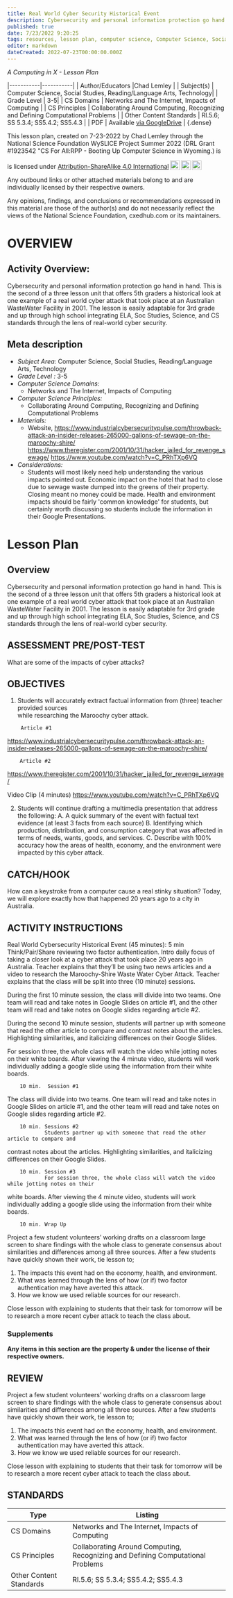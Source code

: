 ```yaml
---
title: Real World Cyber Security Historical Event
description: Cybersecurity and personal information protection go hand in hand.  This is the second of a three lesson unit that offers 5th graders a historical look at one example of a real world cyber attack that took place at an Australian WasteWater Facility in 2001.  The lesson is easily adaptable for 3rd grade and up through high school integrating ELA, Soc Studies, Science, and CS standards through the lens of real-world cyber security.
published: true
date: 7/23/2022 9:20:25
tags: resources, lesson plan, computer science, Computer Science, Social Studies, Reading/Language Arts, Technology 
editor: markdown
dateCreated: 2022-07-23T00:00:00.000Z
---
```

*A Computing in X - Lesson Plan*

|-----------|-----------|
| Author/Educators |Chad Lemley |
| Subject(s) | Computer Science, Social Studies, Reading/Language Arts, Technology|
| Grade Level | 3-5|
| CS Domains | Networks and The Internet, Impacts of Computing |
| CS Principles | Collaborating Around Computing, Recognizing and Defining Computational Problems |
| Other Content Standards | RI.5.6;  SS 5.3.4;  SS5.4.2;  SS5.4.3 | 
| PDF | Available [via GoogleDrive](https://drive.google.com/open?id=1qx52zMulD6jhkD0uYXIt0ObPcBfQdj-N) |
{.dense}






This lesson plan, created on 7-23-2022 by Chad Lemley through the National Science Foundation WySLICE Project Summer 2022 (DRL Grant #1923542 "CS For All:RPP - Booting Up Computer Science in Wyoming.) is  <p xmlns:cc="http://creativecommons.org/ns#" >  is licensed under <a href="http://creativecommons.org/licenses/by-sa/4.0/?ref=chooser-v1" target="_blank" rel="license noopener noreferrer" style="display:inline-block;">Attribution-ShareAlike 4.0 International<img style="height:22px!important;margin-left:3px;vertical-align:text-bottom;" src="https://mirrors.creativecommons.org/presskit/icons/cc.svg?ref=chooser-v1"><img style="height:22px!important;margin-left:3px;vertical-align:text-bottom;" src="https://mirrors.creativecommons.org/presskit/icons/by.svg?ref=chooser-v1"><img style="height:22px!important;margin-left:3px;vertical-align:text-bottom;" src="https://mirrors.creativecommons.org/presskit/icons/sa.svg?ref=chooser-v1"></a></p>


Any outbound links or other attached materials belong to and are individually licensed by their respective owners. 


Any opinions, findings, and conclusions or recommendations expressed in this material are those of the author(s) and do not necessarily reflect the views of the National Science Foundation, cxedhub.com or its maintainers.


# OVERVIEW
## Activity Overview:  
Cybersecurity and personal information protection go hand in hand.  This is the second of a three lesson unit that offers 5th graders a historical look at one example of a real world cyber attack that took place at an Australian WasteWater Facility in 2001.  The lesson is easily adaptable for 3rd grade and up through high school integrating ELA, Soc Studies, Science, and CS standards through the lens of real-world cyber security.
## Meta description
+ *Subject Area:* Computer Science, Social Studies, Reading/Language Arts, Technology 
+ *Grade Level :* 3-5 
+ *Computer Science Domains:*
   + Networks and The Internet, Impacts of Computing
+ *Computer Science Principles:*
   + Collaborating Around Computing, Recognizing and Defining Computational Problems
+ *Materials:* 
   + Website, https://www.industrialcybersecuritypulse.com/throwback-attack-an-insider-releases-265000-gallons-of-sewage-on-the-maroochy-shire/  https://www.theregister.com/2001/10/31/hacker_jailed_for_revenge_sewage/  https://www.youtube.com/watch?v=C_PRhTXp6VQ
+ *Considerations:*
   + Students will most likely need help understanding the various impacts pointed out.  Economic impact on the hotel that had to close due to sewage waste dumped into the greens of their property.  Closing meant no money could be made.  Health and environment impacts should be fairly 'common knowledge' for students, but certainly worth discussing so students include the information in their Google Presentations.


# Lesson Plan
## Overview
Cybersecurity and personal information protection go hand in hand.  This is the second of a three lesson unit that offers 5th graders a historical look at one example of a real world cyber attack that took place at an Australian WasteWater Facility in 2001.  The lesson is easily adaptable for 3rd grade and up through high school integrating ELA, Soc Studies, Science, and CS standards through the lens of real-world cyber security.
## ASSESSMENT PRE/POST-TEST
What are some of the impacts of cyber attacks?
## OBJECTIVES
1. Students will accurately extract factual information from (three) teacher provided sources    
         while researching the Maroochy cyber attack. 


        Article #1
https://www.industrialcybersecuritypulse.com/throwback-attack-an-insider-releases-265000-gallons-of-sewage-on-the-maroochy-shire/


        Article #2
https://www.theregister.com/2001/10/31/hacker_jailed_for_revenge_sewage/


Video Clip (4 minutes)
https://www.youtube.com/watch?v=C_PRhTXp6VQ


2. Students will continue drafting a multimedia presentation that address the following:
                  A.  A quick summary of the event with factual text evidence (at least 3 facts from 
each source)
                  B.  Identifying which production, distribution, and consumption category that was 
                       affected in terms of needs, wants, goods, and services. 
                  C. Describe with 100% accuracy how the areas of health, economy, and 
the environment were impacted by this cyber attack.


## CATCH/HOOK
How can a keystroke from a computer cause a real stinky situation?  Today, we will explore exactly how that happened 20 years ago to a city in Australia.


## ACTIVITY INSTRUCTIONS
Real World Cybersecurity Historical Event (45 minutes):
5 min  Think/Pair/Share reviewing two factor authentication. Intro daily focus of taking a 
closer look at a cyber attack that took place 20 years ago in Australia.  Teacher explains that they’ll be using two news articles and a video to research the Maroochy-Shire Waste Water Cyber Attack.  Teacher explains that the class will be split into three (10 minute) sessions.  


During the first 10 minute session, the class will divide into two teams.  One team will read and take notes in Google Slides on article #1, and the other team will read and take notes on Google slides regarding  article #2.


During the second 10 minute session, students will partner up with someone that read the other article to compare and contrast notes about the articles.  Highlighting similarities, and italicizing differences on their Google Slides.


For session three, the whole class will watch the video while jotting notes on their white boards.  After viewing the 4 minute video, students will work individually adding a google slide using the information from their white boards.


        10 min.  Session #1
The class will divide into two teams.  One team will read and take notes in Google Slides on article #1, and the other team will read and take notes on Google slides regarding  article #2.


        10 min. Sessions #2
                Students partner up with someone that read the other article to compare and 
contrast notes about the articles.  Highlighting similarities, and italicizing differences on their Google Slides.


        10 min. Session #3 
                For session three, the whole class will watch the video while jotting notes on their 
white boards.  After viewing the 4 minute video, students will work individually adding a google slide using the information from their white boards.
        
        10 min. Wrap Up
Project a few student volunteers’ working drafts on a classroom large screen to share findings with the whole class to generate consensus about similarities and differences among all three sources. 
 After a few students have quickly shown their work, tie lesson to;
1. The impacts this event had on the economy, health, and environment.  
2. What was learned through the lens of how (or if) two factor authentication may have averted this attack. 
3.  How we know we used reliable sources for our research.


 Close lesson with explaining to students that their task for tomorrow will be to research a more recent cyber attack to teach the class about.


### Supplements
**Any items in this section are the property & under the license of their respective owners.**






## REVIEW
Project a few student volunteers’ working drafts on a classroom large screen to share findings with the whole class to generate consensus about similarities and differences among all three sources. 
 After a few students have quickly shown their work, tie lesson to;
1. The impacts this event had on the economy, health, and environment.  
2. What was learned through the lens of how (or if) two factor authentication may have averted this attack. 
3.  How we know we used reliable sources for our research.


 Close lesson with explaining to students that their task for tomorrow will be to research a more recent cyber attack to teach the class about.
## STANDARDS        
| Type | Listing | 
|-----------|-----------|
| CS Domains  | Networks and The Internet, Impacts of Computing|
| CS Principles   | Collaborating Around Computing, Recognizing and Defining Computational Problems|
| Other Content Standards | RI.5.6;  SS 5.3.4;  SS5.4.2;  SS5.4.3  |